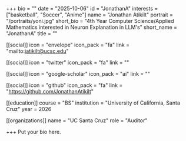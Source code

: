 +++
bio = ""
date = "2025-10-06"
id = "JonathanA"
interests = ["basketball", "Soccer", "Anime"]
name = "Jonathan Atikilt"
portrait = "/portraits/yoni.jpg"
short_bio = "4th Year Computer Science/Applied Mathematics interested in Neuron Explanation in LLM's"
short_name = "JonathanA"
title = ""

[[social]]
    icon = "envelope"
    icon_pack = "fa"
    link = "mailto:jatikilt@ucsc.edu"

[[social]]
    icon = "twitter"
    icon_pack = "fa"
    link = ""

[[social]]
    icon = "google-scholar"
    icon_pack = "ai"
    link = ""

[[social]]
    icon = "github"
    icon_pack = "fa"
    link = "https://github.com/JonathanAtikilt"

[[education]]
    course = "BS"
    institution = "University of California, Santa Cruz"
    year = 2026
    
[[organizations]]
    name = "UC Santa Cruz"
    role = "Auditor"

+++
Put your bio here.
